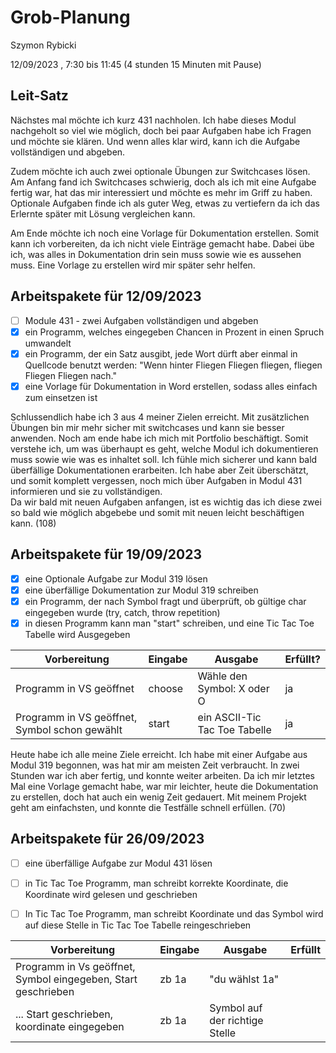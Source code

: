 # Grob-Planung

Szymon Rybicki

12/09/2023 , 7:30 bis 11:45 (4 stunden 15 Minuten mit Pause)

## Leit-Satz
Nächstes mal möchte ich kurz 431 nachholen. Ich habe dieses Modul nachgeholt so viel wie möglich, doch bei paar Aufgaben habe ich Fragen und möchte sie klären. 
Und wenn alles klar wird, kann ich die Aufgabe vollständigen und abgeben.

Zudem möchte ich auch zwei optionale Übungen zur Switchcases lösen. Am Anfang fand ich Switchcases schwierig, doch als ich mit eine Aufgabe fertig war, hat das mir interessiert und möchte es mehr im Griff zu haben. Optionale Aufgaben finde ich als guter Weg, etwas zu vertiefern da ich das Erlernte später mit Lösung vergleichen kann.

Am Ende möchte ich noch eine Vorlage für Dokumentation erstellen. Somit kann ich vorbereiten, da ich nicht viele Einträge gemacht habe. Dabei übe ich, was alles in Dokumentation drin sein muss sowie wie es aussehen muss. Eine Vorlage zu erstellen wird mir später sehr helfen.

## Arbeitspakete für 12/09/2023

- [ ] Module 431 - zwei Aufgaben vollständigen und abgeben
- [x] ein Programm, welches eingegeben Chancen in Prozent in einen Spruch umwandelt
- [x] ein Programm, der ein Satz ausgibt, jede Wort dürft aber einmal in Quellcode benutzt werden: "Wenn hinter Fliegen Fliegen fliegen, fliegen Fliegen Fliegen nach."
- [x] eine Vorlage für Dokumentation in Word erstellen, sodass alles einfach zum einsetzen ist

Schlussendlich habe ich 3 aus 4 meiner Zielen erreicht. Mit zusätzlichen Übungen bin mir mehr sicher mit switchcases und kann sie besser anwenden. Noch am ende habe ich mich mit Portfolio beschäftigt. Somit verstehe ich, um was überhaupt es geht, welche Modul ich dokumentieren muss sowie wie was es inhaltet soll. Ich fühle mich sicherer und kann bald überfällige Dokumentationen erarbeiten. Ich habe aber Zeit überschätzt, und somit komplett vergessen, noch mich über Aufgaben in Modul 431 informieren und sie zu vollständigen.  
Da wir bald mit neuen Aufgaben anfangen, ist es wichtig das ich diese zwei so bald wie möglich abgebebe und somit mit neuen leicht beschäftigen kann. (108)

## Arbeitspakete für 19/09/2023
- [x] eine Optionale Aufgabe zur Modul 319 lösen
- [x] eine überfällige Dokumentation zur Modul 319 schreiben
- [x] ein Programm, der nach Symbol fragt und überprüft, ob gültige char eingegeben wurde (try, catch, throw repetition)
- [x] in diesen Programm kann man "start" schreiben, und eine Tic Tac Toe Tabelle wird Ausgegeben

| Vorbereitung                                  | Eingabe | Ausgabe                       | Erfüllt? |
| --------------------------------------------- | ------- | ----------------------------- | -------- |
| Programm in VS geöffnet                       | choose  | Wähle den Symbol: X oder O    |     ja   |
| Programm in VS geöffnet, Symbol schon gewählt | start   | ein ASCII-Tic Tac Toe Tabelle |     ja   |



Heute habe ich alle meine Ziele erreicht. Ich habe mit  einer Aufgabe aus Modul 319 begonnen, was hat mir am meisten Zeit verbraucht. In zwei Stunden war ich aber fertig, und konnte weiter arbeiten. Da ich mir letztes Mal eine Vorlage gemacht habe, war mir leichter, heute die Dokumentation zu erstellen, doch hat auch ein wenig Zeit gedauert. Mit meinem Projekt geht am einfachsten, und konnte die Testfälle schnell erfüllen. (70)

## Arbeitspakete für 26/09/2023

- [ ] eine überfällige Aufgabe zur Modul 431 lösen

- [ ] in Tic Tac Toe Programm, man schreibt korrekte Koordinate, die Koordinate wird gelesen und geschrieben

- [ ] In Tic Tac Toe Programm, man schreibt Koordinate und das Symbol wird auf diese Stelle in Tic Tac Toe Tabelle reingeschrieben



| Vorbereitung                                                  | Eingabe | Ausgabe                        | Erfüllt |
| ------------------------------------------------------------- | ------- | ------------------------------ | ------- |
| Programm in Vs geöffnet, Symbol eingegeben, Start geschrieben | zb 1a   | "du wählst 1a"                 |         |
| ... Start geschrieben, koordinate eingegeben                  | zb 1a   | Symbol auf der richtige Stelle |         |

